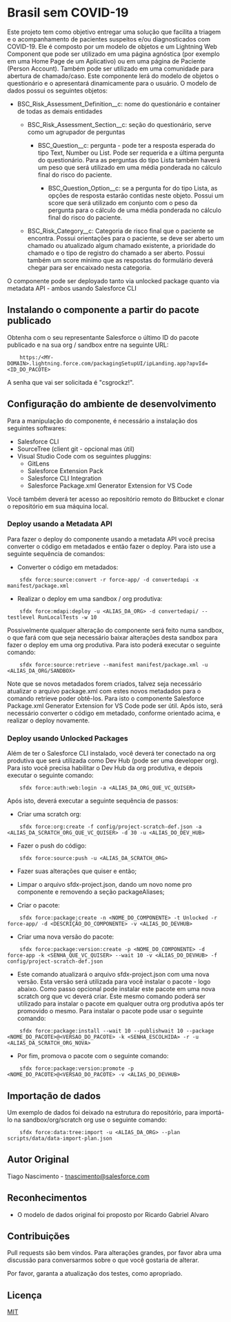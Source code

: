 # Brasil sem COVID-19

Este projeto tem como objetivo entregar uma solução que facilita a triagem e o acompanhamento de pacientes suspeitos e/ou diagnosticados com COVID-19. Ele é composto por um modelo de objetos e um Lightning Web Component que pode ser utilizado em uma página agnóstica (por exemplo em uma Home Page de um Aplicativo) ou em uma página de Paciente (Person Account). Também pode ser utilizado em uma comunidade para abertura de chamado/caso. Este componente lerá do modelo de objetos o questionário e o apresentará dinamicamente para o usuário. O modelo de dados possui os seguintes objetos:

* BSC_Risk_Assessment_Definition__c: nome do questionário e container de todas as demais entidades

  * BSC_Risk_Assessment_Section__c: seção do questionário, serve como um agrupador de perguntas
    
    * BSC_Question__c: pergunta - pode ter a resposta esperada do tipo Text, Number ou List. Pode ser requerida e a última pergunta do questionário. Para as perguntas do tipo Lista também haverá um peso que será utilizado em uma média ponderada no cálculo final do risco do paciente. 
      
      * BSC_Question_Option__c: se a pergunta for do tipo Lista, as opções de resposta estarão contidas neste objeto. Possui um score que será utilizado em conjunto com o peso da pergunta para o cálculo de uma média ponderada no cálculo final do risco do paciente.

  * BSC_Risk_Category__c: Categoria de risco final que o paciente se encontra. Possui orientações para o paciente, se deve ser aberto um chamado ou atualizado algum chamado existente, a prioridade do chamado e o tipo de registro do chamado a ser aberto. Possui também um score mínimo que as respostas do formulário deverá chegar para ser encaixado nesta categoria. 

O componente pode ser deployado tanto via unlocked package quanto via metadata API - ambos usando Salesforce CLI

## Instalando o componente a partir do pacote publicado

Obtenha com o seu representante Salesforce o último ID do pacote publicado e na sua org / sandbox entre na seguinte URL: 

```
    https:/<MY-DOMAIN>.lightning.force.com/packagingSetupUI/ipLanding.app?apvId=<ID_DO_PACOTE>
```

A senha que vai ser solicitada é "csgrockz!".

## Configuração do ambiente de desenvolvimento

Para a manipulação do componente, é necessário a instalação dos seguintes softwares:

* Salesforce CLI
* SourceTree (client git - opcional mas útil)
* Visual Studio Code com os seguintes pluggins:
    * GitLens
    * Salesforce Extension Pack
    * Salesforce CLI Integration
    * Salesforce Package.xml Generator Extension for VS Code

Você também deverá ter acesso ao repositório remoto do Bitbucket e clonar o repositório em sua máquina local.

### Deploy usando a Metadata API

Para fazer o deploy do componente usando a metadata API você precisa converter o código em metadados e então fazer o deploy. Para isto use a seguinte sequência de comandos:

* Converter o código em metadados:

```
    sfdx force:source:convert -r force-app/ -d convertedapi -x manifest/package.xml
```

* Realizar o deploy em uma sandbox / org produtiva:
```
    sfdx force:mdapi:deploy -u <ALIAS_DA_ORG> -d convertedapi/ --testlevel RunLocalTests -w 10
```

Possivelmente qualquer alteração do componente será feito numa sandbox, o que fará com que seja necessário baixar alterações desta sandbox para fazer o deploy em uma org produtiva. Para isto poderá executar o seguinte comando: 
```
    sfdx force:source:retrieve --manifest manifest/package.xml -u <ALIAS_DA_ORG/SANDBOX>
```

Note que se novos metadados forem criados, talvez seja necessário atualizar o arquivo package.xml com estes novos metadados para o comando retrieve poder obtê-los. Para isto o componente Salesforce Package.xml Generator Extension for VS Code pode ser útil. Após isto, será necessário converter o código em metadado, conforme orientado acima, e realizar o deploy novamente. 

### Deploy usando Unlocked Packages

Além de ter o Salesforce CLI instalado, você deverá ter conectado na org produtiva que será utilizada como Dev Hub (pode ser uma developer org). Para isto você precisa habilitar o Dev Hub da org produtiva, e depois executar o seguinte comando:

```
    sfdx force:auth:web:login -a <ALIAS_DA_ORG_QUE_VC_QUISER> 
```

Após isto, deverá executar a seguinte sequência de passos:

* Criar uma scratch org:

```
    sfdx force:org:create -f config/project-scratch-def.json -a <ALIAS_DA_SCRATCH_ORG_QUE_VC_QUISER> -d 30 -u <ALIAS_DO_DEV_HUB>
```

* Fazer o push do código:

```
    sfdx force:source:push -u <ALIAS_DA_SCRATCH_ORG>
```

* Fazer suas alterações que quiser e então;

* Limpar o arquivo sfdx-project.json, dando um novo nome pro componente e removendo a seção packageAliases;

* Criar o pacote:

```
    sfdx force:package:create -n <NOME_DO_COMPONENTE> -t Unlocked -r force-app/ -d <DESCRIÇÃO_DO_COMPONENTE> -v <ALIAS_DO_DEVHUB>
```
* Criar uma nova versão do pacote:

```
    sfdx force:package:version:create -p <NOME_DO_COMPONENTE> -d force-app -k <SENHA_QUE_VC_QUISER> --wait 10 -v <ALIAS_DO_DEVHUB> -f config/project-scratch-def.json 
```

* Este comando atualizará o arquivo sfdx-project.json com uma nova versão. Esta versão será utilizada para você instalar o pacote - logo abaixo. Como passo opcional pode instalar este pacote em uma nova scratch org que vc deverá criar. Este mesmo comando poderá ser utilizado para instalar o pacote em qualquer outra org produtiva após ter promovido o mesmo. Para instalar o pacote pode usar o seguinte comando:

```
    sfdx force:package:install --wait 10 --publishwait 10 --package <NOME_DO_PACOTE>@<VERSAO_DO_PACOTE> -k <SENHA_ESCOLHIDA> -r -u <ALIAS_DA_SCRATCH_ORG_NOVA>
```
* Por fim, promova o pacote com o seguinte comando:

```
    sfdx force:package:version:promote -p <NOME_DO_PACOTE>@<VERSAO_DO_PACOTE> -v <ALIAS_DO_DEVHUB>
```

## Importação de dados

Um exemplo de dados foi deixado na estrutura do repositório, para importá-lo na sandbox/org/scratch org use o seguinte comando:

```
    sfdx force:data:tree:import -u <ALIAS_DA_ORG> --plan scripts/data/data-import-plan.json
```

## Autor Original
Tiago Nascimento - tnascimento@salesforce.com

## Reconhecimentos
* O modelo de dados original foi proposto por Ricardo Gabriel Alvaro

## Contribuições
Pull requests são bem vindos. Para alterações grandes, por favor abra uma discussão para conversarmos sobre o que você gostaria de alterar.

Por favor, garanta a atualização dos testes, como apropriado.

## Licença
[MIT](https://choosealicense.com/licenses/mit/)